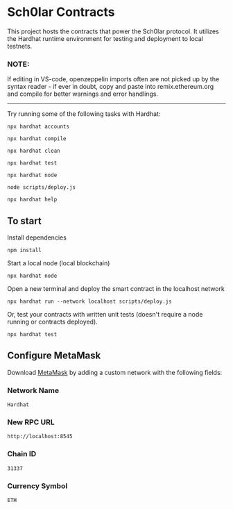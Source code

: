 # Sch0lar Contracts

This project hosts the contracts that power the Sch0lar protocol. It utilizes the Hardhat runtime environment for testing and deployment to local testnets.

### NOTE:

If editing in VS-code, openzeppelin imports often are not picked up by the syntax reader - if ever in doubt, copy and paste into remix.ethereum.org and compile for better warnings and error handlings.

---

Try running some of the following tasks with Hardhat:

```shell
npx hardhat accounts

npx hardhat compile

npx hardhat clean

npx hardhat test

npx hardhat node

node scripts/deploy.js

npx hardhat help
```

## To start

Install dependencies

```shell
npm install
```

Start a local node (local blockchain)

```shell
npx hardhat node
```

Open a new terminal and deploy the smart contract in the localhost network

```shell
npx hardhat run --network localhost scripts/deploy.js
```

Or, test your contracts with written unit tests (doesn't require a node running or contracts deployed).

```shell
npx hardhat test
```

## Configure MetaMask

Download [MetaMask](https://metamask.io) by adding a custom network with the following fields:

### Network Name

`Hardhat`

### New RPC URL

`http://localhost:8545`

### Chain ID

`31337`

### Currency Symbol

`ETH`
